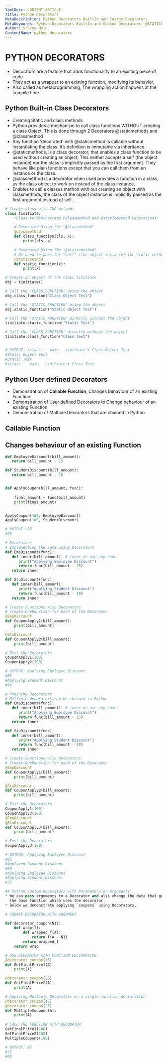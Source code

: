 ```yaml
---
YamlDesc: CONTENT-ARTICLE
Title: Python Decorators
MetaDescription: Python Decorators BuiltIn and Custom Decorators
MetaKeywords: Python Decorators BuiltIn and Custom Decorators, @STATICMETHOD @CLASSMETHOD
Author: Sravya Myla
ContentName: python-decorators
---
```


# PYTHON DECORATORS
* Decorators are a feature that adds functionality to an existing piece of code.
* They act as a wrapper to an existing function, modifying its behavior.
* Also called as metaprogramming, The wrapping action happens at the compile time.


## Python Built-in Class Decorators
* Creating Static and class methods
* Python provides a mechanism to call class functions WITHOUT creating a class
  Object, This is done through 2 Decorators @staticmethods and @classmethod
* Any function 'decorated' with @staticmethod is callable without instantiating
  the class. It’s definition is immutable via inheritance.
* @staticmethods, is a class decorator, that enables a class function to be used
  without creating an object, This neither accepts a self (the object instance)
  nor the class is implicitly passed as the first argument. They behave like
  plain functions except that you can call them from an instance or the class.
* @classmethod is a decorator when used provides a function in a class,
  as the class object to work on instead of the class instance.
* Enables to call a classes method with out creating an object with classmethods,
  the class of the object instance is implicitly passed as the first argument
  instead of self.

```python
# Create class with TWO methods
class tinitiate:
    "Class to demonstrate @classmethod and @staticmethod Decorations"

    # Decorated Using the "@classmethod"
    @classmethod
    def class_function(cls, x):
        print(cls, x)

    # Decorated Using the "@staticmethod"
    # No need to pass the "self" (the object instance) for static method
    @staticmethod
    def static_function(x):
        print(x)

# Create an object of the class tinitiate
obj = tinitiate()

# Call the "CLASS_FUNCTION" using the object
obj.class_function("Class Object Test")

# Call the "STATIC_FUNCTION" using the object
obj.static_function("Static Object Test")

# Call the "STATIC_FUNCTION" directly without the object
tinitiate.static_function("Static Test")

# Call the "CLASS_FUNCTION" directly without the object
tinitiate.class_function("Class Test")


# OUTPUT: <class '__main__.tinitiate'> Class Object Test
#Static Object Test
#Static Test
#<class '__main__.tinitiate'> Class Test
```

## Python User defined Decorators
* Demonstration of **Callable Function**, Changes behaviour of an existing Function
* Demonstration of User defined Decorators to Change behaviour of an existing Function
* Demonstration of Multiple Decorators that are chained in Python


## Callable Function 
## Changes behaviour of an existing Function
```python
def EmployeeDiscount(bill_amount):
   return bill_amount - 15

def StudentDiscount(bill_amount):
   return bill_amount - 10


def ApplyCoupon(bill_amount, func):
    
    final_amount = func(bill_amount)
    print(final_amount)


ApplyCoupon(100, EmployeeDiscount)
ApplyCoupon(100, StudentDiscount)

# OUTPUT: 85
#90
```
```python
# Decorators
# Implementing the same using Decorators 
def EmpDiscount(func):
   def inner(bill_amount): # inner or use any name
      print("Applying Employee Discount")
      return func(bill_amount - 15)
   return inner

def StuDiscount(func):
   def inner(bill_amount):
      print("Applying Student Discount")
      return func(bill_amount - 10)
   return inner

# Create Functions with Decorators
# Create OneFunction for each of the Decorator
@EmpDiscount   
def CouponApply1(bill_amount):
    print(bill_amount)

@StuDiscount   
def CouponApply2(bill_amount):
    print(bill_amount)

# Test the Decorators
CouponApply1(100)
CouponApply2(100)

# OUTPUT: Applying Employee Discount
#85
#Applying Student Discount
#90
```

```python
# Chaining Decorators
# Multiple decorators can be chained in Python
def EmpDiscount(func):
   def inner(bill_amount): # inner or use any name
      print("Applying Employee Discount")
      return func(bill_amount - 15)
   return inner

def StuDiscount(func):
   def inner(bill_amount):
      print("Applying Student Discount")
      return func(bill_amount - 10)
   return inner

# Create Functions with Decorators
# Create OneFunction for each of the Decorator
@EmpDiscount   
def CouponApply1(bill_amount):
    print(bill_amount)

@StuDiscount   
def CouponApply2(bill_amount):
    print(bill_amount)

# Test the Decorators
CouponApply1(100)
CouponApply2(100)
@EmpDiscount
@StuDiscount
def CouponApply3(bill_amount):
    print(bill_amount)

# Test the Decorators
CouponApply3(100)

# OUTPUT: Applying Employee Discount
#85
#Applying Student Discount
#90
#Applying Employee Discount
#Applying Student Discount
#75
```

```python
## Python Custom Decorators with Parameters or Arguments
* We can pass arguments to a Decorator and also change the data that goes into 
  the base function which uses the decorator.
* Below we demonstrate applying `coupons` using Decorators.

# CREATE DECORATOR WITH ARGUMENT

def decorator_coupon(N1):
    def wrap(f):
        def wrapped_f(A):
            return f(A - N1)
        return wrapped_f
    return wrap    

# USE DECORATOR WITH FUNCTION DECLARATION
@decorator_coupon(15)
def GetFinalPrice1(A):
    print(A)

@decorator_coupon(25)
def GetFinalPrice2(A):
    print(A)

# Applying Multiple Decorators on a single function declaration
@decorator_coupon(15)
@decorator_coupon(25)
def MultipleCoupons(A):
    print(A)
    
# CALL THE FUNCTION WITH DECORATOR
GetFinalPrice1(100)
GetFinalPrice2(100)
MultipleCoupons(100)

# OUTPUT: 85
#75
#60
```

